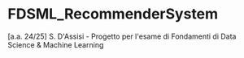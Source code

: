 # FDSML_RecommenderSystem
[a.a. 24/25] S. D'Assisi - Progetto per l'esame di Fondamenti di Data Science & Machine Learning
